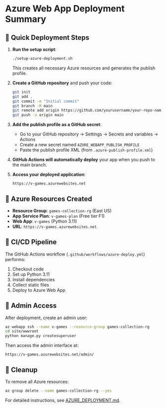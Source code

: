 # Azure Web App Deployment Summary

## 🚀 Quick Deployment Steps

1. **Run the setup script**:
   ```bash
   ./setup-azure-deployment.sh
   ```
   This creates all necessary Azure resources and generates the publish profile.

2. **Create a GitHub repository** and push your code:
   ```bash
   git init
   git add .
   git commit -m "Initial commit"
   git branch -M main
   git remote add origin https://github.com/yourusername/your-repo-name.git
   git push -u origin main
   ```

3. **Add the publish profile as a GitHub secret**:
   - Go to your GitHub repository → Settings → Secrets and variables → Actions
   - Create a new secret named `AZURE_WEBAPP_PUBLISH_PROFILE`
   - Paste the publish profile XML (from `.azure-publish-profile.xml`)

4. **GitHub Actions will automatically deploy** your app when you push to the main branch.

5. **Access your deployed application**:
   ```
   https://v-games.azurewebsites.net
   ```

## 🔧 Azure Resources Created

- **Resource Group**: `games-collection-rg` (East US)
- **App Service Plan**: `v-games-plan` (Free tier F1)
- **Web App**: `v-games` (Python 3.11)
- **URL**: `https://v-games.azurewebsites.net`

## 🔄 CI/CD Pipeline

The GitHub Actions workflow (`.github/workflows/azure-deploy.yml`) performs:

1. Checkout code
2. Set up Python 3.11
3. Install dependencies
4. Collect static files
5. Deploy to Azure Web App

## 👤 Admin Access

After deployment, create an admin user:

```bash
az webapp ssh --name v-games --resource-group games-collection-rg
cd site/wwwroot
python manage.py createsuperuser
```

Then access the admin interface at:
```
https://v-games.azurewebsites.net/admin/
```

## 🧹 Cleanup

To remove all Azure resources:

```bash
az group delete --name games-collection-rg --yes
```

For detailed instructions, see [AZURE_DEPLOYMENT.md](AZURE_DEPLOYMENT.md).
